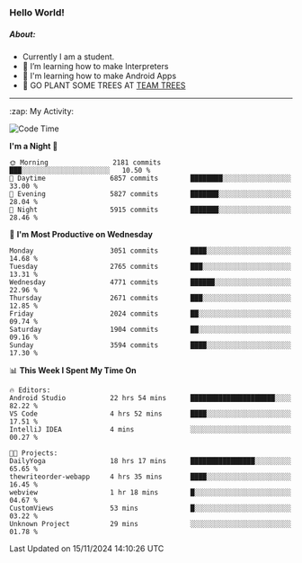 ### Hello World!

##### About:
- Currently I am a student.
- 🌱 I’m learning how to make Interpreters
- 🌱 I'm learning how to make Android Apps
- 🌱 GO PLANT SOME TREES AT [TEAM TREES](https://teamtrees.org/)

---
  <summary>:zap: My Activity:</summary>
  
<!--START_SECTION:waka-->
![Code Time](http://img.shields.io/badge/Code%20Time-1%2C598%20hrs%2026%20mins-blue)

**I'm a Night 🦉** 

```text
🌞 Morning                2181 commits        ███░░░░░░░░░░░░░░░░░░░░░░   10.50 % 
🌆 Daytime                6857 commits        ████████░░░░░░░░░░░░░░░░░   33.00 % 
🌃 Evening                5827 commits        ███████░░░░░░░░░░░░░░░░░░   28.04 % 
🌙 Night                  5915 commits        ███████░░░░░░░░░░░░░░░░░░   28.46 % 
```
📅 **I'm Most Productive on Wednesday** 

```text
Monday                   3051 commits        ████░░░░░░░░░░░░░░░░░░░░░   14.68 % 
Tuesday                  2765 commits        ███░░░░░░░░░░░░░░░░░░░░░░   13.31 % 
Wednesday                4771 commits        ██████░░░░░░░░░░░░░░░░░░░   22.96 % 
Thursday                 2671 commits        ███░░░░░░░░░░░░░░░░░░░░░░   12.85 % 
Friday                   2024 commits        ██░░░░░░░░░░░░░░░░░░░░░░░   09.74 % 
Saturday                 1904 commits        ██░░░░░░░░░░░░░░░░░░░░░░░   09.16 % 
Sunday                   3594 commits        ████░░░░░░░░░░░░░░░░░░░░░   17.30 % 
```


📊 **This Week I Spent My Time On** 

```text
🔥 Editors: 
Android Studio           22 hrs 54 mins      █████████████████████░░░░   82.22 % 
VS Code                  4 hrs 52 mins       ████░░░░░░░░░░░░░░░░░░░░░   17.51 % 
IntelliJ IDEA            4 mins              ░░░░░░░░░░░░░░░░░░░░░░░░░   00.27 % 

🐱‍💻 Projects: 
DailyYoga                18 hrs 17 mins      ████████████████░░░░░░░░░   65.65 % 
thewriteorder-webapp     4 hrs 35 mins       ████░░░░░░░░░░░░░░░░░░░░░   16.45 % 
webview                  1 hr 18 mins        █░░░░░░░░░░░░░░░░░░░░░░░░   04.67 % 
CustomViews              53 mins             █░░░░░░░░░░░░░░░░░░░░░░░░   03.22 % 
Unknown Project          29 mins             ░░░░░░░░░░░░░░░░░░░░░░░░░   01.78 % 
```


 Last Updated on 15/11/2024 14:10:26 UTC
<!--END_SECTION:waka-->
